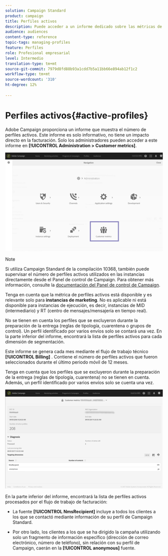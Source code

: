 ```yaml
---
solution: Campaign Standard
product: campaign
title: Perfiles activos
description: Puede acceder a un informe dedicado sobre las métricas de los clientes y visualizar los perfiles activos en la base de datos de Campaign.
audience: audiences
content-type: reference
topic-tags: managing-profiles
feature: Perfiles
role: Profesional empresarial
level: Intermedio
translation-type: tm+mt
source-git-commit: 7979d8fd88b93a1cdd7b5a11bb66e894ab12f1c2
workflow-type: tm+mt
source-wordcount: '310'
ht-degree: 12%

---
```



# Perfiles activos{#active-profiles}

Adobe Campaign proporciona un informe que muestra el número de perfiles activos. Este informe es solo informativo, no tiene un impacto directo en la facturación. Solo los administradores pueden acceder a este informe en **[!UICONTROL Administration > Customer metrics]**.

![](assets/audience_active_profiles1.png)

>[!NOTE]
>
>Si utiliza Campaign Standard de la compilación 10368, también puede supervisar el número de perfiles activos utilizados en las instancias directamente desde el Panel de control de Campaign. Para obtener más información, consulte la [documentación del Panel de control de Campaign](https://docs.adobe.com/content/help/es-ES/control-panel/using/performance-monitoring/active-profiles-monitoring.html).
>
>Tenga en cuenta que la métrica de perfiles activos está disponible y es relevante solo para **instancias de marketing**. No es aplicable ni está disponible para instancias de ejecución, es decir, instancias de MID (intermediario) y RT (centro de mensajes/mensajería en tiempo real).

No se tienen en cuenta los perfiles que se excluyeron durante la preparación de la entrega (reglas de tipología, cuarentena o grupos de control). Un perfil identificado por varios envíos solo se contará una vez. En la parte inferior del informe, encontrará la lista de perfiles activos para cada dimensión de segmentación.

Este informe se genera cada mes mediante el flujo de trabajo técnico **[!UICONTROL Billing]** . Contiene el número de perfiles activos que fueron seleccionados durante el último periodo móvil de 12 meses.

Tenga en cuenta que los perfiles que se excluyeron durante la preparación de la entrega (reglas de tipología, cuarentena) no se tienen en cuenta. Además, un perfil identificado por varios envíos solo se cuenta una vez.

![](assets/audience_active_profiles2.png)

En la parte inferior del informe, encontrará la lista de perfiles activos procesados por el flujo de trabajo de facturación:

* La fuente **[!UICONTROL NmsRecipient]** incluye a todos los clientes a los que se contactó mediante información de su perfil de Campaign Standard.

* Por otro lado, los clientes a los que se ha dirigido la campaña utilizando solo un fragmento de información específico (dirección de correo electrónico, número de teléfono), sin relación con su perfil de Campaign, caerán en la **[!UICONTROL anonymous]** fuente.
